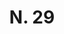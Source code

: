 ---
title: "N. 29"
plant-name: "N. 29"
plant-number: "029"
plant-xml: "/assets/xml/plant029.xml"
plant-title: "N. 29"
plant-taxon-link: ""
plant-taxon-link: ""
layout: single-xml
---